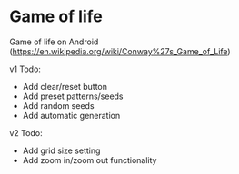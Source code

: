 # Game of life
Game of life on Android (https://en.wikipedia.org/wiki/Conway%27s_Game_of_Life)

v1 Todo:
- Add clear/reset button
- Add preset patterns/seeds
- Add random seeds
- Add automatic generation

v2 Todo:
- Add grid size setting
- Add zoom in/zoom out functionality
